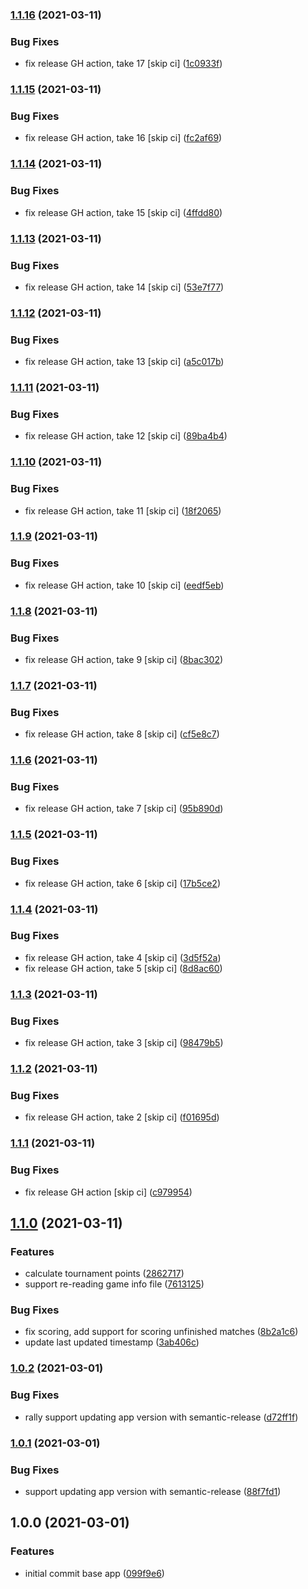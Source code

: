 ### [1.1.16](https://github.com/markwoon/NationsTournamentTool/compare/v1.1.15...v1.1.16) (2021-03-11)


### Bug Fixes

* fix release GH action, take 17 [skip ci] ([1c0933f](https://github.com/markwoon/NationsTournamentTool/commit/1c0933fef967d3b05a12a58d0bd240b03e29c9d2))

### [1.1.15](https://github.com/markwoon/NationsTournamentTool/compare/v1.1.14...v1.1.15) (2021-03-11)


### Bug Fixes

* fix release GH action, take 16 [skip ci] ([fc2af69](https://github.com/markwoon/NationsTournamentTool/commit/fc2af690781a673a6fe343919e639ae9e598bbd8))

### [1.1.14](https://github.com/markwoon/NationsTournamentTool/compare/v1.1.13...v1.1.14) (2021-03-11)


### Bug Fixes

* fix release GH action, take 15 [skip ci] ([4ffdd80](https://github.com/markwoon/NationsTournamentTool/commit/4ffdd8085d0cc0280d38a20cf7fe063b3c190b34))

### [1.1.13](https://github.com/markwoon/NationsTournamentTool/compare/v1.1.12...v1.1.13) (2021-03-11)


### Bug Fixes

* fix release GH action, take 14 [skip ci] ([53e7f77](https://github.com/markwoon/NationsTournamentTool/commit/53e7f7709609add95ba4146fdb96fdeab5f9feda))

### [1.1.12](https://github.com/markwoon/NationsTournamentTool/compare/v1.1.11...v1.1.12) (2021-03-11)


### Bug Fixes

* fix release GH action, take 13 [skip ci] ([a5c017b](https://github.com/markwoon/NationsTournamentTool/commit/a5c017baa12ee2a67d01bd4e2ccf36afe77fcc7e))

### [1.1.11](https://github.com/markwoon/NationsTournamentTool/compare/v1.1.10...v1.1.11) (2021-03-11)


### Bug Fixes

* fix release GH action, take 12 [skip ci] ([89ba4b4](https://github.com/markwoon/NationsTournamentTool/commit/89ba4b4a293f9af8709d637f7e262ee8c633a6b1))

### [1.1.10](https://github.com/markwoon/NationsTournamentTool/compare/v1.1.9...v1.1.10) (2021-03-11)


### Bug Fixes

* fix release GH action, take 11 [skip ci] ([18f2065](https://github.com/markwoon/NationsTournamentTool/commit/18f2065203165cbab14c86caf13109232b52168f))

### [1.1.9](https://github.com/markwoon/NationsTournamentTool/compare/v1.1.8...v1.1.9) (2021-03-11)


### Bug Fixes

* fix release GH action, take 10 [skip ci] ([eedf5eb](https://github.com/markwoon/NationsTournamentTool/commit/eedf5eb1bff8146352e28550bdf2eeb78854c40e))

### [1.1.8](https://github.com/markwoon/NationsTournamentTool/compare/v1.1.7...v1.1.8) (2021-03-11)


### Bug Fixes

* fix release GH action, take 9 [skip ci] ([8bac302](https://github.com/markwoon/NationsTournamentTool/commit/8bac302f7832ff95b12a2ddbbf6699912732690a))

### [1.1.7](https://github.com/markwoon/NationsTournamentTool/compare/v1.1.6...v1.1.7) (2021-03-11)


### Bug Fixes

* fix release GH action, take 8 [skip ci] ([cf5e8c7](https://github.com/markwoon/NationsTournamentTool/commit/cf5e8c7c3b453f4c5e1ce8b21a9a5ca29eacc476))

### [1.1.6](https://github.com/markwoon/NationsTournamentTool/compare/v1.1.5...v1.1.6) (2021-03-11)


### Bug Fixes

* fix release GH action, take 7 [skip ci] ([95b890d](https://github.com/markwoon/NationsTournamentTool/commit/95b890d017dc0fc202dbc67e45f2268529744939))

### [1.1.5](https://github.com/markwoon/NationsTournamentTool/compare/v1.1.4...v1.1.5) (2021-03-11)


### Bug Fixes

* fix release GH action, take 6 [skip ci] ([17b5ce2](https://github.com/markwoon/NationsTournamentTool/commit/17b5ce2f50edba8d47293ca2c05b48c6725883fe))

### [1.1.4](https://github.com/markwoon/NationsTournamentTool/compare/v1.1.3...v1.1.4) (2021-03-11)


### Bug Fixes

* fix release GH action, take 4 [skip ci] ([3d5f52a](https://github.com/markwoon/NationsTournamentTool/commit/3d5f52a8f75f8ac272361114ffb9ab8e7748af22))
* fix release GH action, take 5 [skip ci] ([8d8ac60](https://github.com/markwoon/NationsTournamentTool/commit/8d8ac60c6adbe6df78fd9f9196a00940c8d87f55))

### [1.1.3](https://github.com/markwoon/NationsTournamentTool/compare/v1.1.2...v1.1.3) (2021-03-11)


### Bug Fixes

* fix release GH action, take 3 [skip ci] ([98479b5](https://github.com/markwoon/NationsTournamentTool/commit/98479b5ffdcee205ad92f7b88ce94c1d3a09d123))

### [1.1.2](https://github.com/markwoon/NationsTournamentTool/compare/v1.1.1...v1.1.2) (2021-03-11)


### Bug Fixes

* fix release GH action, take 2 [skip ci] ([f01695d](https://github.com/markwoon/NationsTournamentTool/commit/f01695d5d1a5baa1e01ae7a1ebb44006275b0490))

### [1.1.1](https://github.com/markwoon/NationsTournamentTool/compare/v1.1.0...v1.1.1) (2021-03-11)


### Bug Fixes

* fix release GH action [skip ci] ([c979954](https://github.com/markwoon/NationsTournamentTool/commit/c97995431d5accb6512af10145715cf664cf95b9))

## [1.1.0](https://github.com/markwoon/NationsTournamentTool/compare/v1.0.2...v1.1.0) (2021-03-11)


### Features

* calculate tournament points ([2862717](https://github.com/markwoon/NationsTournamentTool/commit/28627171e189761b70dc4be2571c8dd0160b7da2))
* support re-reading game info file ([7613125](https://github.com/markwoon/NationsTournamentTool/commit/7613125dd2a439a59a16ab15f5611a288a47ccbd))


### Bug Fixes

* fix scoring, add support for scoring unfinished matches ([8b2a1c6](https://github.com/markwoon/NationsTournamentTool/commit/8b2a1c60e0003643d04720e917914393cda89de7))
* update last updated timestamp ([3ab406c](https://github.com/markwoon/NationsTournamentTool/commit/3ab406cd71ff76706943471715df955bfa2df982))

### [1.0.2](https://github.com/markwoon/NationsTournamentTool/compare/v1.0.1...v1.0.2) (2021-03-01)


### Bug Fixes

* rally support updating app version with semantic-release ([d72ff1f](https://github.com/markwoon/NationsTournamentTool/commit/d72ff1fbcd25be01cbf7982577323cf1e3585d6b))

### [1.0.1](https://github.com/markwoon/NationsTournamentTool/compare/v1.0.0...v1.0.1) (2021-03-01)


### Bug Fixes

* support updating app version with semantic-release ([88f7fd1](https://github.com/markwoon/NationsTournamentTool/commit/88f7fd1b3caba429697b35b36d286d31a3483998))

## 1.0.0 (2021-03-01)


### Features

* initial commit base app ([099f9e6](https://github.com/markwoon/NationsTournamentTool/commit/099f9e6eb392ae157e4fbf5f2e0a03c412efa81f))
